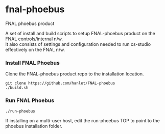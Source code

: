 # fnal-phoebus
FNAL phoebus product

A set of install and build scripts to setup FNAL-phoebus product on the FNAL controls/internal n/w.  
It also consists of settings and configuration needed to run cs-studio effectively on the FNAL n/w.  


### Install FNAL Phoebus

Clone the FNAL-phoebus product repo to the installation location.

```
git clone https://github.com/hanlet/FNAL-phoebus
./build.sh
```


### Run FNAL Phoebus

```
./run-phoebus
```

If installing on a multi-user host, edit the run-phoebus TOP to point to the phoebus installation folder.  
